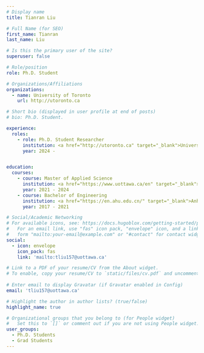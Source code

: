 ```yaml
---
# Display name
title: Tianran Liu

# Full Name (for SEO)
first_name: Tianran
last_name: Liu

# Is this the primary user of the site?
superuser: false

# Role/position
role: Ph.D. Student

# Organizations/Affiliations
organizations:
  - name: University of Toronto
    url: http://utoronto.ca

# Short bio (displayed in user profile at end of posts)
# bio: Ph.D. Student.

experience:
  roles:
    - role: Ph.D. Student Researcher
      institution: <a href="http://utoronto.ca" target="_blank">University of Toronto</a>
      year: 2024 -


education:
  courses:
    - course: Master of Applied Science
      institution: <a href="https://www.uottawa.ca/en" target="_blank">University of Ottawa</a>
      year: 2021 - 2024
    - course: Bachelor of Engineering
      institution: <a href="https://en.ahu.edu.cn/" target="_blank">Anhui University</a>
      year: 2017 - 2021

# Social/Academic Networking
# For available icons, see: https://docs.hugoblox.com/getting-started/page-builder/#icons
#   For an email link, use "fas" icon pack, "envelope" icon, and a link in the
#   form "mailto:your-email@example.com" or "#contact" for contact widget.
social:
  - icon: envelope
    icon_pack: fas
    link: 'mailto:tliu157@uottawa.ca'

# Link to a PDF of your resume/CV from the About widget.
# To enable, copy your resume/CV to `static/files/cv.pdf` and uncomment the lines below.
  
# Enter email to display Gravatar (if Gravatar enabled in Config)
email: 'tliu157@uottawa.ca'

# Highlight the author in author lists? (true/false)
highlight_name: true

# Organizational groups that you belong to (for People widget)
#   Set this to `[]` or comment out if you are not using People widget.
user_groups:
  - Ph.D. Students
  - Grad Students
---
```

<div>
</div>